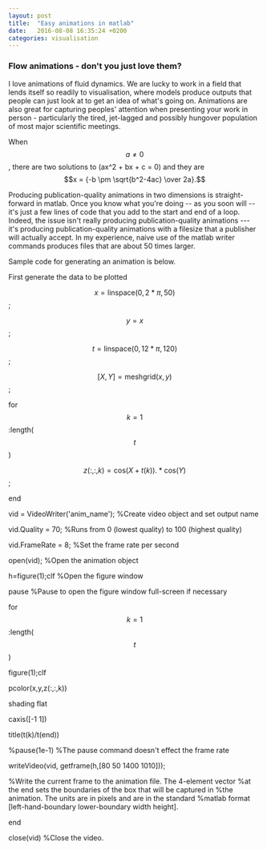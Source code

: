 ```yaml
---
layout: post
title:  "Easy animations in matlab"
date:   2016-08-08 16:35:24 +0200
categories: visualisation
---
```

<script type="text/javascript" async
  src="https://cdn.mathjax.org/mathjax/latest/MathJax.js?config=TeX-MML-AM_CHTML">
</script>

### Flow animations - don't you just love them?
I love animations of fluid dynamics.  We are lucky to work in a field that
lends itself so readily to visualisation, where models produce outputs that
people can just look at to get an idea of what's going on. Animations are
also great for capturing peoples' attention when presenting your work
in person - particularly the tired, jet-lagged
and possibly hungover population of most major scientific meetings.

When $$a \ne 0$$, there are two solutions to \(ax^2 + bx + c = 0\) and they are
$$x = {-b \pm \sqrt{b^2-4ac} \over 2a}.$$

Producing publication-quality animations in two dimensions is straight-forward
in matlab.  Once you know what you're doing -- as you soon will -- it's just
a few lines of code that you add to the start and end of a loop.  Indeed, the
issue isn't really producing publication-quality animations --- it's producing
publication-quality animations with a filesize that a publisher will actually
accept.  In my experience, naive use of the matlab writer commands produces
files that are about 50 times larger.

Sample code for generating an animation is below.

First generate the data to be plotted

$$x = \textrm{linspace}(0,2*\pi,50)$$;

$$y = x$$;

$$t = \textrm{linspace}(0,12*\pi,120)$$;

$$[X,Y] = \textrm{meshgrid}(x,y)$$;

for $$k = 1$$:length($$t$$)

$$z(:,:,k) = \textrm{cos}(X+t(k)).*\textrm{cos}(Y)$$;

end

vid = VideoWriter('anim_name'); %Create video object and set output name

vid.Quality = 70; %Runs from 0 (lowest quality) to 100 (highest quality)

vid.FrameRate = 8; %Set the frame rate per second

open(vid); %Open the animation object

h=figure(1);clf %Open the figure window

pause %Pause to open the figure window full-screen if necessary

for $$k = 1$$:length($$t$$)

figure(1);clf

pcolor(x,y,z(:,:,k))

shading flat

caxis([-1 1])

title(t(k)/t(end))

%pause(1e-1) %The pause command doesn't effect the frame rate

writeVideo(vid, getframe(h,[80 50 1400 1010]));

%Write the current frame to the animation file.  The 4-element vector
%at the end sets the boundaries of the box that will be captured in
%the animation.  The units are in pixels and are in the standard
%matlab format [left-hand-boundary lower-boundary width height].

end

close(vid) %Close the video.
